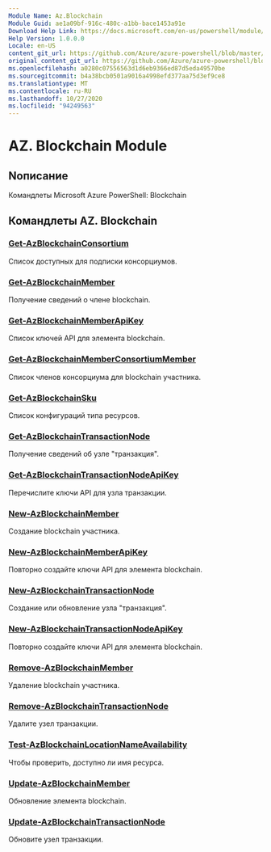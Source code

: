 ```yaml
---
Module Name: Az.Blockchain
Module Guid: ae1a09bf-916c-480c-a1bb-bace1453a91e
Download Help Link: https://docs.microsoft.com/en-us/powershell/module/az.blockchain
Help Version: 1.0.0.0
Locale: en-US
content_git_url: https://github.com/Azure/azure-powershell/blob/master/src/Blockchain/help/Az.Blockchain.md
original_content_git_url: https://github.com/Azure/azure-powershell/blob/master/src/Blockchain/help/Az.Blockchain.md
ms.openlocfilehash: a0280c07556563d1d6eb9366ed87d5eda49570be
ms.sourcegitcommit: b4a38bcb0501a9016a4998efd377aa75d3ef9ce8
ms.translationtype: MT
ms.contentlocale: ru-RU
ms.lasthandoff: 10/27/2020
ms.locfileid: "94249563"
---
```

# AZ. Blockchain Module
## Nописание
Командлеты Microsoft Azure PowerShell: Blockchain

## Командлеты AZ. Blockchain
### [Get-AzBlockchainConsortium](Get-AzBlockchainConsortium.md)
Список доступных для подписки консорциумов.

### [Get-AzBlockchainMember](Get-AzBlockchainMember.md)
Получение сведений о члене blockchain.

### [Get-AzBlockchainMemberApiKey](Get-AzBlockchainMemberApiKey.md)
Список ключей API для элемента blockchain.

### [Get-AzBlockchainMemberConsortiumMember](Get-AzBlockchainMemberConsortiumMember.md)
Список членов консорциума для blockchain участника.

### [Get-AzBlockchainSku](Get-AzBlockchainSku.md)
Список конфигураций типа ресурсов.

### [Get-AzBlockchainTransactionNode](Get-AzBlockchainTransactionNode.md)
Получение сведений об узле "транзакция".

### [Get-AzBlockchainTransactionNodeApiKey](Get-AzBlockchainTransactionNodeApiKey.md)
Перечислите ключи API для узла транзакции.

### [New-AzBlockchainMember](New-AzBlockchainMember.md)
Создание blockchain участника.

### [New-AzBlockchainMemberApiKey](New-AzBlockchainMemberApiKey.md)
Повторно создайте ключи API для элемента blockchain.

### [New-AzBlockchainTransactionNode](New-AzBlockchainTransactionNode.md)
Создание или обновление узла "транзакция".

### [New-AzBlockchainTransactionNodeApiKey](New-AzBlockchainTransactionNodeApiKey.md)
Повторно создайте ключи API для элемента blockchain.

### [Remove-AzBlockchainMember](Remove-AzBlockchainMember.md)
Удаление blockchain участника.

### [Remove-AzBlockchainTransactionNode](Remove-AzBlockchainTransactionNode.md)
Удалите узел транзакции.

### [Test-AzBlockchainLocationNameAvailability](Test-AzBlockchainLocationNameAvailability.md)
Чтобы проверить, доступно ли имя ресурса.

### [Update-AzBlockchainMember](Update-AzBlockchainMember.md)
Обновление элемента blockchain.

### [Update-AzBlockchainTransactionNode](Update-AzBlockchainTransactionNode.md)
Обновите узел транзакции.

